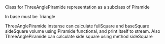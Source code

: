 Class for ThreeAnglePiramide representation as a subclass of Piramide

In base must be Triangle

ThreeAnglePiramide instanse can calculate fullSquare and baseSquare sideSquare volume using Piramide functional, and print itself to stream.
Also ThreeAnglePiramide can calculate side square using method sideSquare